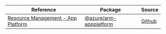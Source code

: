 | Reference | Package | Source |
|---|---|---|
|[Resource Management - App Platform](arm-appplatform-readme.md)|[@azure/arm-appplatform](https://www.npmjs.com/package/@azure/arm-appplatform)|[Github](https://github.com/Azure/azure-sdk-for-js/blob/main/sdk/appplatform/arm-appplatform)|
